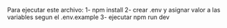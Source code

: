 Para ejecutar este archivo: 
1- npm install
2- crear .env y asignar valor a las variables segun el .env.example
3- ejecutar npm run dev